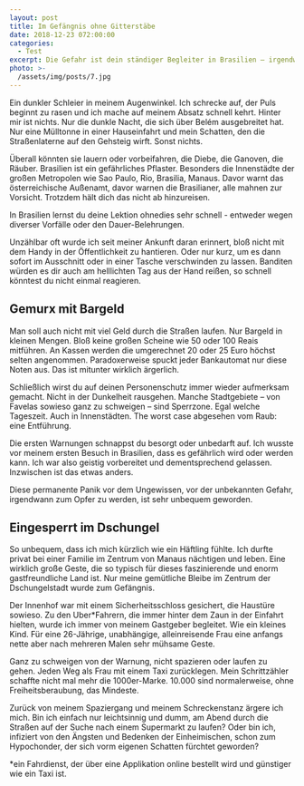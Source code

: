 ```yaml
---
layout: post
title: Im Gefängnis ohne Gitterstäbe 
date: 2018-12-23 072:00:00
categories:
  - Test
excerpt: Die Gefahr ist dein ständiger Begleiter in Brasilien – irgendwann hast du sogar vorm eigenen Schatten Angst
photo: >-
  /assets/img/posts/7.jpg
---
```


Ein dunkler Schleier in meinem Augenwinkel. Ich schrecke auf, der Puls beginnt zu rasen und ich mache auf meinem Absatz schnell kehrt. Hinter mir ist nichts. Nur die dunkle Nacht, die sich über Belém ausgebreitet hat. Nur eine Mülltonne in einer Hauseinfahrt und mein Schatten, den die Straßenlaterne auf den Gehsteig wirft. Sonst nichts. 

Überall könnten sie lauern oder vorbeifahren, die Diebe, die Ganoven, die Räuber. Brasilien ist ein gefährliches Pflaster. Besonders die Innenstädte der großen Metropolen wie Sao Paulo, Rio, Brasilia, Manaus. Davor warnt das österreichische Außenamt, davor warnen die Brasilianer, alle mahnen zur Vorsicht. Trotzdem hält dich das nicht ab hinzureisen.

In Brasilien lernst du deine Lektion ohnedies sehr schnell - entweder wegen diverser Vorfälle oder den Dauer-Belehrungen.

Unzählbar oft wurde ich seit meiner Ankunft daran erinnert, bloß nicht mit dem Handy in der Öffentlichkeit zu hantieren. Oder nur kurz, um es dann sofort im Ausschnitt oder in einer Tasche verschwinden zu lassen. Banditen würden es dir auch am helllichten Tag aus der Hand reißen, so schnell könntest du nicht einmal reagieren.

## Gemurx mit Bargeld

Man soll auch nicht mit viel Geld durch die Straßen laufen. Nur Bargeld in kleinen Mengen. Bloß keine großen Scheine wie 50 oder 100 Reais mitführen. An Kassen werden die umgerechnet 20 oder 25 Euro höchst selten angenommen. Paradoxerweise spuckt jeder Bankautomat nur diese Noten aus. Das ist mitunter wirklich ärgerlich. 

Schließlich wirst du auf deinen Personenschutz immer wieder aufmerksam gemacht. Nicht in der Dunkelheit rausgehen. Manche Stadtgebiete – von Favelas sowieso ganz zu schweigen – sind Sperrzone. Egal welche Tageszeit. Auch in Innenstädten. The worst case abgesehen vom Raub: eine Entführung. 

Die ersten Warnungen schnappst du besorgt oder unbedarft auf. Ich wusste vor meinem ersten Besuch in Brasilien, dass es gefährlich wird oder werden kann. Ich war also geistig vorbereitet und dementsprechend gelassen. Inzwischen ist das etwas anders. 

Diese permanente Panik vor dem Ungewissen, vor der unbekannten Gefahr, irgendwann zum Opfer zu werden, ist sehr unbequem geworden. 

## Eingesperrt im Dschungel

So unbequem, dass ich mich kürzlich wie ein Häftling fühlte. Ich durfte privat bei einer Familie im Zentrum von Manaus nächtigen und leben. Eine wirklich große Geste, die so typisch für dieses faszinierende und enorm gastfreundliche Land ist. Nur meine gemütliche Bleibe im Zentrum der Dschungelstadt wurde zum Gefängnis. 

Der Innenhof war mit einem Sicherheitsschloss gesichert, die Haustüre sowieso. Zu den Uber*Fahrern, die immer hinter dem Zaun in der Einfahrt hielten, wurde ich immer von meinem Gastgeber begleitet. Wie ein kleines Kind. Für eine 26-Jährige, unabhängige, alleinreisende Frau eine anfangs nette aber nach mehreren Malen sehr mühsame Geste.

Ganz zu schweigen von der Warnung, nicht spazieren oder laufen zu gehen. Jeden Weg als Frau mit einem Taxi zurücklegen. Mein Schrittzähler schaffte nicht mal mehr die 1000er-Marke. 10.000 sind normalerweise, ohne Freiheitsberaubung, das Mindeste.

Zurück von meinem Spaziergang und meinem Schreckenstanz ärgere ich mich. Bin ich einfach nur leichtsinnig und dumm, am Abend durch die Straßen auf der Suche nach einem Supermarkt zu laufen? Oder bin ich, infiziert von den Ängsten und Bedenken der Einheimischen, schon zum Hypochonder, der sich vorm eigenen Schatten fürchtet geworden? 

*ein Fahrdienst, der über eine Applikation online bestellt wird und günstiger wie ein Taxi ist.